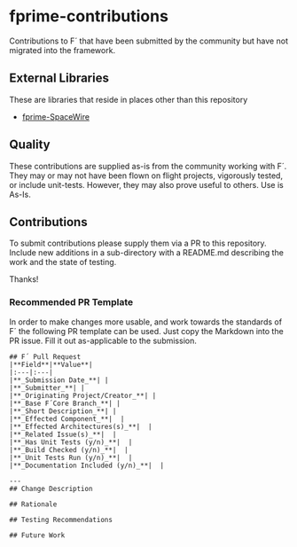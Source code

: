 # fprime-contributions

Contributions to F´ that have been submitted by the community but have not migrated into the framework.

## External Libraries

These are libraries that reside in places other than this repository

* [fprime-SpaceWire](https://github.com/LithiumAerospace/fprime-SpaceWire)

## Quality

These contributions are supplied as-is from the community working with F´.  They may or may not have been flown on flight 
projects, vigorously tested, or include unit-tests.  However, they may also prove useful to others.  Use is As-Is.


## Contributions

To submit contributions please supply them via a PR to this repository. Include new additions in a sub-directory with a 
README.md describing the work and the state of testing.

Thanks!

### Recommended PR Template

In order to make changes more usable, and work towards the standards of F´ the following PR template can be used.  Just 
copy the Markdown into the PR issue.  Fill it out as-applicable to the submission.

```
## F´ Pull Request
|**Field**|**Value**|
|:---|:---|
|**_Submission Date_**| |
|**_Submitter_**| |
|**_Originating Project/Creator_**| |
|**_Base F´Core Branch_**| |
|**_Short Description_**| |
|**_Effected Component_**|  |
|**_Effected Architectures(s)_**|  |
|**_Related Issue(s)_**|  |
|**_Has Unit Tests (y/n)_**|  |
|**_Build Checked (y/n)_**|  |
|**_Unit Tests Run (y/n)_**|  |
|**_Documentation Included (y/n)_**|  |

---
## Change Description

## Rationale

## Testing Recommendations

## Future Work

```
